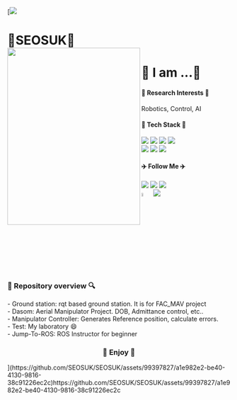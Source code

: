 [<img src="https://capsule-render.vercel.app/api?type=waving&color=auto&height=200&section=header&text=SEOSUK's%20GitHub&fontSize=70" />

<h1 align="left"> 🌱SEOSUK🌱
<br/>

<image align="left" src=https://github.com/SEOSUK/SEOSUK/assets/99397827/a8f8f4ab-5452-4b19-8b6c-a05c312ca05a width="300" height="400">

<h1 align="left"> 🤔 I am ...🤔
<br/>
<h4 align="left"> 🤖 Research Interests 🤖</h3>
Robotics, Control, AI
<h4 align="l"> 🌿 Tech Stack 🌿 </h4>
<div>
  <p align="left">
    <img src="https://img.shields.io/badge/ROS-22314E?style=flat-square&logo=ROS&logoColor=white">
    <img src="https://img.shields.io/badge/Ubuntu-E95420?style=flat-square&logo=Ubuntu&logoColor=white">
    <img src="https://img.shields.io/badge/linux-FCC624?style=flat-square&logo=linux&logoColor=black">
    <img src="https://img.shields.io/badge/C++-00599C?style=flat-square&logo=c%2B%2B&logoColor=white">
    <br>
    <img src="https://img.shields.io/badge/Python-3766AB?style=flat-square&logo=Python&logoColor=white">
    <img src="https://img.shields.io/badge/github-181717?style=flat-square&logo=github&logoColor=white">
    <img src="https://img.shields.io/badge/Notion-000000?style=flat-square&logo=Notion&logoColor=white">
  </p>
</div>

<h4 align="left"> ✈️ Follow Me ✈️ </h4>
<div>
  <p align="left">
    <a href="https://github.com/SEOSUK"><img src="https://img.shields.io/badge/GitHub-181717?style=flat-square&logo=GitHub&logoColor=white&link=https://github.com/SEOSUK"/></a>        <!--&nbsp-->
    <a href="mailto:seosu99@seoultech.ac.kr"><img src="https://img.shields.io/badge/Mail-d14836?style=flat-square&logo=Gmail&logoColor=white&link=seosu99@seoultech.ac.kr"/></a>
    <a href="https://https://www.notion.so/JUMP-to-ROS-521e0b65f01e4aa59db2d797d583c3e4/"><img src="https://img.shields.io/badge/Notion-000000?style=flat-square&logo=Notion&logoColor=white&link=https://www.notion.so/JUMP-to-ROS-521e0b65f01e4aa59db2d797d583c3e4"/>
    <br/> 
    <a href="https://mrl.seoultech.ac.kr/index.do"><img src="https://mrl.seoultech.ac.kr/module/upload/file/selectImageView.do?atchFileId=100000003980&fileSn=0" width="4.5%" height="4.5%" "MRL"/></a>
    <a href="https://mrl.seoultech.ac.kr/index.do"><img src="https://img.shields.io/badge/Mobile Robotics Lab.(MRL)-FFFFFF?style=flat-square&logoColor=white&link=https://mrl.seoultech.ac.kr/index.do"/></a>
  </p>
</div>


<h3 align="left"> 🔎 Repository overview 🔍 </h3>
- Ground station: rqt based ground station. It is for FAC_MAV project
<br>
- Dasom: Aerial Manipulator Project. DOB, Admittance control, etc..
<br>
- Manipulator Controller: Generates Reference position, calculate errors.
<br>
- Test: My laboratory 😄
<br>
- Jump-To-ROS: ROS Instructor for beginner 


<br>
<h3 align="middle"> 💫 Enjoy 💫 </h3>
](https://github.com/SEOSUK/SEOSUK/assets/99397827/a1e982e2-be40-4130-9816-38c91226ec2c)https://github.com/SEOSUK/SEOSUK/assets/99397827/a1e982e2-be40-4130-9816-38c91226ec2c
